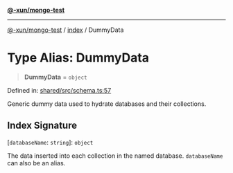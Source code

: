 [**@-xun/mongo-test**](../../README.md)

***

[@-xun/mongo-test](../../README.md) / [index](../README.md) / DummyData

# Type Alias: DummyData

> **DummyData** = `object`

Defined in: [shared/src/schema.ts:57](https://github.com/Xunnamius/mongo-utils/blob/c274944be604d61c0da7398d0086c9ff8091cd9f/packages/shared/src/schema.ts#L57)

Generic dummy data used to hydrate databases and their collections.

## Index Signature

\[`databaseName`: `string`\]: `object`

The data inserted into each collection in the named database.
`databaseName` can also be an alias.
